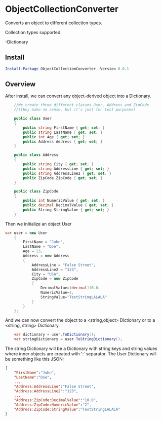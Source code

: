 # ObjectCollectionConverter

Converts an object to different collection types.

Collection types supported:

-Dictionary

## Install

```powershell
Install-Package ObjectCollectionConverter -Version 0.0.1
```
## Overview

After install, we can convert any object-derived object into a Dictionary. 

```csharp
    //We create three different classes User, Address and ZipCode 
    //(they make no sense, but it's just for test purposes)

    public class User
    {
        public string FirstName { get; set; }
        public string LastName { get; set; }
        public int Age { get; set; }
        public Address Address { get; set; }
    }

    public class Address
    {
        public string City { get; set; }
        public string AddressLine { get; set; }
        public string AddressLine2 { get; set; }
        public ZipCode ZipCode { get; set; }
    }

    public class ZipCode
    {
        public int NumericValue { get; set; }
        public decimal DecimalValue { get; set; }
        public String StringValue { get; set; }
    }
```

Then we initialize an object User

```csharp
var user = new User
    {
        FirstName = "John",
        LastName = "Doe",
        Age = 23,
        Address = new Address
        {
            AddressLine = "False Street",
            AddressLine2 = "123",
            City = "USA",
            ZipCode = new ZipCode
            {
                DecimalValue=(decimal)10.0,
                NumericValue=2,
                StringValue="TestStringLALALA"
            }
        }
    };
```

And we can now convert the object to a <string,object> Dictionary or to a <string, string> Dictionary.

```csharp
    var dictionary = user.ToDictionary();
    var stringDictionary = user.ToStringDictionary();
```

The string Dictionary will be a Dictionary with string keys and string values where inner objects are created with ':' separator. The User Dictionary will be something like this JSON:

```json
{
    "FirstName":"John",
    "LastName":"Doe",
    ...
    "Address:AddressLine":"False Street",
    "Address:AddressLine2":"123",
    ...
    "Address:ZipCode:DecimalValue":"10.0",
    "Address:ZipCode:NumericValue":"2",
    "Address:ZipCode:StringValue":"TestStringLALALA"
}
```

